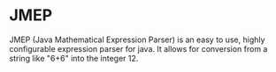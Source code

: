 # JMEP

JMEP (Java Mathematical Expression Parser) is an easy to use, highly 
configurable expression parser for java. It allows for conversion from
a string like "6+6" into the integer 12.